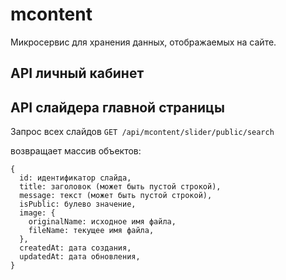 # mcontent

Микросервис для хранения данных, отображаемых на сайте.

## API личный кабинет

## API слайдера главной страницы

Запрос всех слайдов
`GET /api/mcontent/slider/public/search`

возвращает массив объектов:

```
{
  id: идентификатор слайда,
  title: заголовок (может быть пустой строкой),
  message: текст (может быть пустой строкой),
  isPublic: булево значение,
  image: {
    originalName: исходное имя файла,
    fileName: текущее имя файла,
  },
  createdAt: дата создания,
  updatedAt: дата обновления,
}
```